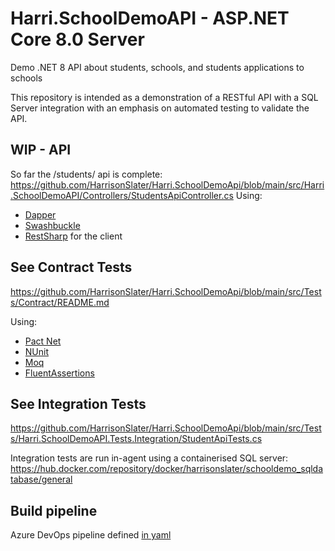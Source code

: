 # Harri.SchoolDemoAPI - ASP.NET Core 8.0 Server

Demo .NET 8 API about students, schools, and students applications to schools

This repository is intended as a demonstration of a RESTful API with a SQL Server integration with an emphasis on automated testing to validate the API.

## WIP - API
So far the /students/ api is complete: https://github.com/HarrisonSlater/Harri.SchoolDemoApi/blob/main/src/Harri.SchoolDemoAPI/Controllers/StudentsApiController.cs
Using:
  - [Dapper](https://github.com/DapperLib/Dapper)
  - [Swashbuckle](https://github.com/domaindrivendev/Swashbuckle.AspNetCore)
  - [RestSharp](https://github.com/restsharp/RestSharp) for the client

## See Contract Tests 
https://github.com/HarrisonSlater/Harri.SchoolDemoApi/blob/main/src/Tests/Contract/README.md

Using:
  - [Pact Net](https://github.com/pact-foundation/pact-net)
  - [NUnit](https://github.com/nunit/nunit)
  - [Moq](https://github.com/devlooped/moq)
  - [FluentAssertions](https://github.com/fluentassertions/fluentassertions)

## See Integration Tests
https://github.com/HarrisonSlater/Harri.SchoolDemoApi/blob/main/src/Tests/Harri.SchoolDemoAPI.Tests.Integration/StudentApiTests.cs

Integration tests are run in-agent using a containerised SQL server: https://hub.docker.com/repository/docker/harrisonslater/schooldemo_sqldatabase/general

## Build pipeline
Azure DevOps pipeline defined [in yaml](https://github.com/HarrisonSlater/Harri.SchoolDemoApi/blob/main/azure-pipelines.yml)
